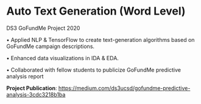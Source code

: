 # Auto Text Generation (Word Level)

DS3 GoFundMe Project 2020

•	Applied NLP & TensorFlow to create text-generation algorithms based on GoFundMe campaign descriptions.

•	Enhanced data visualizations in IDA & EDA.

•	Collaborated with fellow students to publicize GoFundMe predictive analysis report

__Project Publication__:
https://medium.com/ds3ucsd/gofundme-predictive-analysis-3cdc3218b1ba
